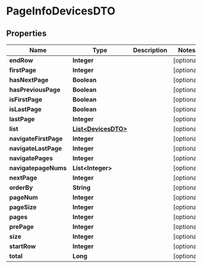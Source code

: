 
# PageInfoDevicesDTO

## Properties
Name | Type | Description | Notes
------------ | ------------- | ------------- | -------------
**endRow** | **Integer** |  |  [optional]
**firstPage** | **Integer** |  |  [optional]
**hasNextPage** | **Boolean** |  |  [optional]
**hasPreviousPage** | **Boolean** |  |  [optional]
**isFirstPage** | **Boolean** |  |  [optional]
**isLastPage** | **Boolean** |  |  [optional]
**lastPage** | **Integer** |  |  [optional]
**list** | [**List&lt;DevicesDTO&gt;**](DevicesDTO.md) |  |  [optional]
**navigateFirstPage** | **Integer** |  |  [optional]
**navigateLastPage** | **Integer** |  |  [optional]
**navigatePages** | **Integer** |  |  [optional]
**navigatepageNums** | **List&lt;Integer&gt;** |  |  [optional]
**nextPage** | **Integer** |  |  [optional]
**orderBy** | **String** |  |  [optional]
**pageNum** | **Integer** |  |  [optional]
**pageSize** | **Integer** |  |  [optional]
**pages** | **Integer** |  |  [optional]
**prePage** | **Integer** |  |  [optional]
**size** | **Integer** |  |  [optional]
**startRow** | **Integer** |  |  [optional]
**total** | **Long** |  |  [optional]



